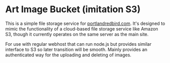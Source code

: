 # Art Image Bucket (imitation S3)
This is a simple file storage service for [portlandredbird.com](https://www.portlandredbird.com/). It's designed to mimic the functionality of a cloud-based file storage service like Amazon S3, though it currently operates on the same server as the main site.

For use with regular webhost that can run node.js but provides similar interface to S3 so later transition will be smooth. Mainly provides an authenticated way for the uploading and deleting of images.